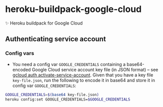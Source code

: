 # heroku-buildpack-google-cloud
✨ Heroku buildpack for Google Cloud

## Authenticating service account
### Config vars
- You need a config var `GOOGLE_CREDENTIALS` containing a base64-encoded Google Cloud service account key file (in JSON format) – see [gcloud auth activate-service-account](https://cloud.google.com/sdk/gcloud/reference/auth/activate-service-account). Given that you have a key file `key-file.json`, run the following to encode it in base64 and store it in config var `GOOGLE_CREDENTIALS`:
```bash
GOOGLE_CREDENTIALS=$(base64 key-file.json)
heroku config:set GOOGLE_CREDENTIALS=$GOOGLE_CREDENTIALS
```